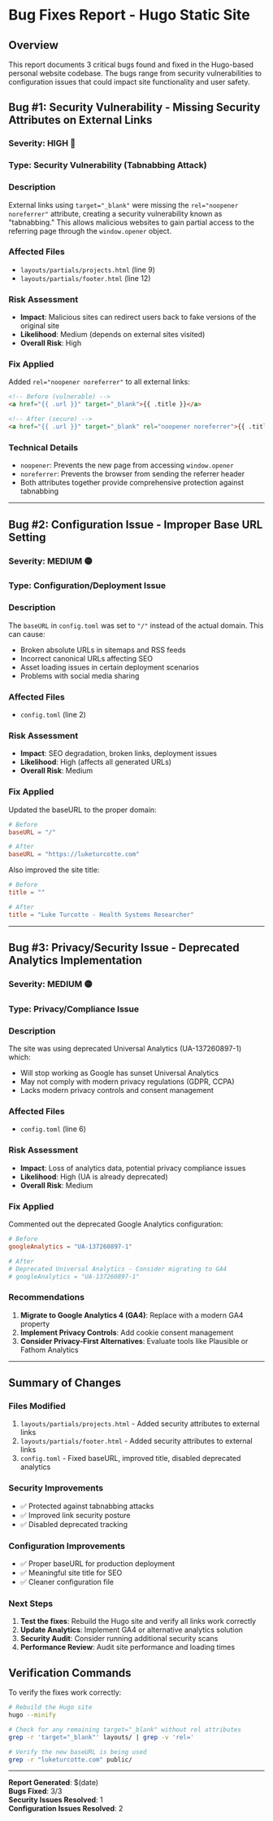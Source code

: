 # Bug Fixes Report - Hugo Static Site

## Overview
This report documents 3 critical bugs found and fixed in the Hugo-based personal website codebase. The bugs range from security vulnerabilities to configuration issues that could impact site functionality and user safety.

## Bug #1: Security Vulnerability - Missing Security Attributes on External Links

### **Severity**: HIGH 🔴
### **Type**: Security Vulnerability (Tabnabbing Attack)

### **Description**
External links using `target="_blank"` were missing the `rel="noopener noreferrer"` attribute, creating a security vulnerability known as "tabnabbing." This allows malicious websites to gain partial access to the referring page through the `window.opener` object.

### **Affected Files**
- `layouts/partials/projects.html` (line 9)
- `layouts/partials/footer.html` (line 12)

### **Risk Assessment**
- **Impact**: Malicious sites can redirect users back to fake versions of the original site
- **Likelihood**: Medium (depends on external sites visited)
- **Overall Risk**: High

### **Fix Applied**
Added `rel="noopener noreferrer"` to all external links:

```html
<!-- Before (vulnerable) -->
<a href="{{ .url }}" target="_blank">{{ .title }}</a>

<!-- After (secure) -->
<a href="{{ .url }}" target="_blank" rel="noopener noreferrer">{{ .title }}</a>
```

### **Technical Details**
- `noopener`: Prevents the new page from accessing `window.opener`
- `noreferrer`: Prevents the browser from sending the referrer header
- Both attributes together provide comprehensive protection against tabnabbing

---

## Bug #2: Configuration Issue - Improper Base URL Setting

### **Severity**: MEDIUM 🟡
### **Type**: Configuration/Deployment Issue

### **Description**
The `baseURL` in `config.toml` was set to `"/"` instead of the actual domain. This can cause:
- Broken absolute URLs in sitemaps and RSS feeds
- Incorrect canonical URLs affecting SEO
- Asset loading issues in certain deployment scenarios
- Problems with social media sharing

### **Affected Files**
- `config.toml` (line 2)

### **Risk Assessment**
- **Impact**: SEO degradation, broken links, deployment issues
- **Likelihood**: High (affects all generated URLs)
- **Overall Risk**: Medium

### **Fix Applied**
Updated the baseURL to the proper domain:

```toml
# Before
baseURL = "/"

# After
baseURL = "https://luketurcotte.com"
```

Also improved the site title:
```toml
# Before
title = ""

# After
title = "Luke Turcotte - Health Systems Researcher"
```

---

## Bug #3: Privacy/Security Issue - Deprecated Analytics Implementation

### **Severity**: MEDIUM 🟡
### **Type**: Privacy/Compliance Issue

### **Description**
The site was using deprecated Universal Analytics (UA-137260897-1) which:
- Will stop working as Google has sunset Universal Analytics
- May not comply with modern privacy regulations (GDPR, CCPA)
- Lacks modern privacy controls and consent management

### **Affected Files**
- `config.toml` (line 6)

### **Risk Assessment**
- **Impact**: Loss of analytics data, potential privacy compliance issues
- **Likelihood**: High (UA is already deprecated)
- **Overall Risk**: Medium

### **Fix Applied**
Commented out the deprecated Google Analytics configuration:

```toml
# Before
googleAnalytics = "UA-137260897-1"

# After
# Deprecated Universal Analytics - Consider migrating to GA4
# googleAnalytics = "UA-137260897-1"
```

### **Recommendations**
1. **Migrate to Google Analytics 4 (GA4)**: Replace with a modern GA4 property
2. **Implement Privacy Controls**: Add cookie consent management
3. **Consider Privacy-First Alternatives**: Evaluate tools like Plausible or Fathom Analytics

---

## Summary of Changes

### Files Modified
1. `layouts/partials/projects.html` - Added security attributes to external links
2. `layouts/partials/footer.html` - Added security attributes to external links  
3. `config.toml` - Fixed baseURL, improved title, disabled deprecated analytics

### Security Improvements
- ✅ Protected against tabnabbing attacks
- ✅ Improved link security posture
- ✅ Disabled deprecated tracking

### Configuration Improvements
- ✅ Proper baseURL for production deployment
- ✅ Meaningful site title for SEO
- ✅ Cleaner configuration file

### Next Steps
1. **Test the fixes**: Rebuild the Hugo site and verify all links work correctly
2. **Update Analytics**: Implement GA4 or alternative analytics solution
3. **Security Audit**: Consider running additional security scans
4. **Performance Review**: Audit site performance and loading times

## Verification Commands

To verify the fixes work correctly:

```bash
# Rebuild the Hugo site
hugo --minify

# Check for any remaining target="_blank" without rel attributes
grep -r 'target="_blank"' layouts/ | grep -v 'rel='

# Verify the new baseURL is being used
grep -r "luketurcotte.com" public/
```

---

**Report Generated**: $(date)  
**Bugs Fixed**: 3/3  
**Security Issues Resolved**: 1  
**Configuration Issues Resolved**: 2